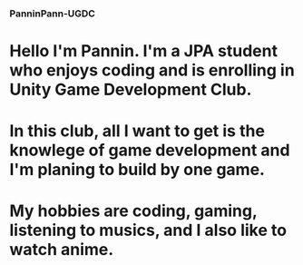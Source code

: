 ### PanninPann-UGDC
# Hello I'm Pannin. I'm a JPA student who enjoys coding and is enrolling in Unity Game Development Club.
# In this club, all I want to get is the knowlege of game development and I'm planing to build by one game.
# My hobbies are coding, gaming, listening to musics, and I also like to watch anime.
